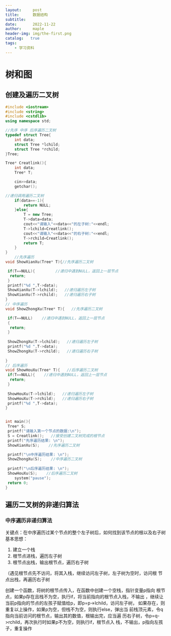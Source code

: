 ```yaml
---
layout:     post
title:      数据结构
subtitle:   
date:       2022-11-22
author:     maple
header-img: img/the-first.png
catalog:   true
tags:
    - 学习资料
---
```


> <a name="kfSiH"></a>
# 树和图

## 创建及遍历二叉树

```cpp
#include <iostream>
#include <string>
#include <cstdlib>
using namespace std;

//先序 中序 后序遍历二叉树
typedef struct Tree{
    int data;
    struct Tree *lchild;
    struct Tree *rchild;
}Tree;

Tree* Creatlink(){
    int data;
    Tree* T;

    cin>>data;
    getchar();

//递归调用遍历二叉树
    if(data==-1){
        return NULL;
    }else{
        T = new Tree;
        T->data=data;
        cout<<"请输入"<<data<<"的左子树:"<<endl;
        T->lchild=Creatlink();
        cout<<"请输入"<<data<<"的右子树:"<<endl;
        T->rchild=Creatlink();
        return T;
    }
}
    //先序遍历
void ShowXianXu(Tree* T){//先序遍历二叉树

 if(T==NULL){         //递归中遇到NULL，返回上一层节点
  return;
 }
 printf("%d ",T->data);
 ShowXianXu(T->lchild);   //递归遍历左子树
 ShowXianXu(T->rchild);   //递归遍历右子树
}
// 中序遍历
void ShowZhongXu(Tree* T){   //先序遍历二叉树

 if(T==NULL)    //递归中遇到NULL，返回上一层节点
 {
  return;
 }
 
 ShowZhongXu(T->lchild);   //递归遍历左子树
 printf("%d ",T->data);
 ShowZhongXu(T->rchild);   //递归遍历右子树
 
}
// 后序遍历
void ShowHouXu(Tree* T){   //后序遍历二叉树
 if(T==NULL){    //递归中遇到NULL，返回上一层节点
  return;
 }
 
 ShowHouXu(T->lchild);   //递归遍历左子树
 ShowHouXu(T->rchild);   //递归遍历右子树
 printf("%d ",T->data);
}


int main(){
 Tree* S;
 printf("请输入第一个节点的数据:\n");
 S = Creatlink();   //接受创建二叉树完成的根节点
 printf("先序遍历结果: \n");
 ShowXianXu(S);    //先序遍历二叉树

 printf("\n中序遍历结果: \n");
 ShowZhongXu(S);    //中序遍历二叉树
 
 printf("\n后序遍历结果: \n");
 ShowHouXu(S);    //后序遍历二叉树
    system("pause");
 return 0; 
}  


```

## 遍历二叉树的非递归算法

### 中序遍历非递归算法

关键点：在中序遍历过某个节点的整个左子树后，如何找到该节点的根以及右子树
基本思想：

1. 建立一个栈
2. 根节点进栈，遍历左子树
3. 根节点出栈，输出根节点，遍历右子树

（遇见根节点先不访问，将其入栈，继续访问左子树，左子树为空时，访问根
节点出栈，再遍历右子树

创建一个函数，将树的根节点传入，在函数中创建一个空栈，指针变量p指向
根节点，如果p存在且栈不为空，执行if，将当前指向的根节点入栈，不输出
，继续让当前p指向的节点的左孩子赋值给p，即p=p->lchild，访问左子树，
如果存在，则重复以上操作，如果p为空，但栈不为空，则执行else，弹出当
前栈顶元素，令q指向当前访问的根节点，输出其的数值，根输出完，应当遍
历右子树，令p=q->rchild，再次执行时如果p不为空，则执行if，根节点入
栈，不输出，p指向左孩子，重复操作
